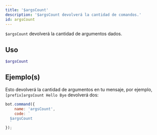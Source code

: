 ```yaml
---
title: '$argsCount'
description: '$argsCount devolverá la cantidad de comandos.'
id: argsCount
---
```


`$argsCount` devolverá la cantidad de argumentos dados.

## Uso

```php
$argsCount
```

## Ejemplo(s)

Esto devolverá la cantidad de argumentos en tu mensaje, por ejemplo, `[prefix]argsCount Hello Bye` devolverá dos:

```javascript
bot.command({
    name: 'argsCount',
    code: `
  $argsCount
  `
});
```
